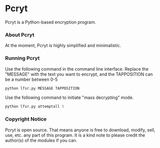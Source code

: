# Pcryt
Pcryt is a Python-based encryption program.

### About Pcryt
At the moment, Pcryt is highly simplified and minimalistic.

### Running Pcryt
Use the following command in the command line interface. Replace the "MESSAGE" with the text you want to encrypt, and the TAPPOSITION can be a number between 0-5
```python
python lfsr.py MESSAGE TAPPOSITION
```
Use the following command to initiate "mass decrypting" mode.
```python
python lfsr.py attemptall 5
```

### Copyright Notice
Pcryt is open source. That means anyone is free to download, modify, sell, use, etc. any part of this program. It is a kind note to please credit the author(s) of the modules if you can.
